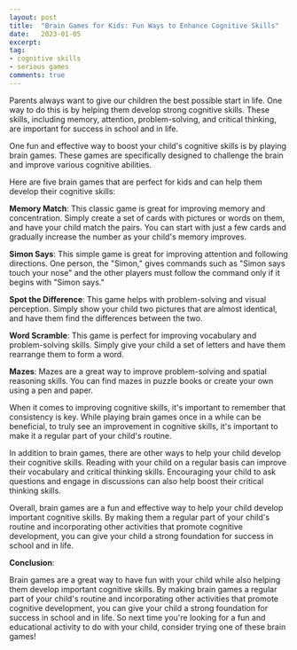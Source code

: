 ```yaml
---
layout: post
title:  "Brain Games for Kids: Fun Ways to Enhance Cognitive Skills"
date:   2023-01-05
excerpt:
tag:
- cognitive skills 
- serious games
comments: true
---
```


Parents always want to give our children the best possible start in life. One way to do this is by helping them develop strong cognitive skills. These skills, including memory, attention, problem-solving, and critical thinking, are important for success in school and in life.

One fun and effective way to boost your child's cognitive skills is by playing brain games. These games are specifically designed to challenge the brain and improve various cognitive abilities.

Here are five brain games that are perfect for kids and can help them develop their cognitive skills:

**Memory Match**: This classic game is great for improving memory and concentration. Simply create a set of cards with pictures or words on them, and have your child match the pairs. You can start with just a few cards and gradually increase the number as your child's memory improves.

**Simon Says**: This simple game is great for improving attention and following directions. One person, the "Simon," gives commands such as "Simon says touch your nose" and the other players must follow the command only if it begins with "Simon says."

**Spot the Difference**: This game helps with problem-solving and visual perception. Simply show your child two pictures that are almost identical, and have them find the differences between the two.

**Word Scramble**: This game is perfect for improving vocabulary and problem-solving skills. Simply give your child a set of letters and have them rearrange them to form a word.

**Mazes**: Mazes are a great way to improve problem-solving and spatial reasoning skills. You can find mazes in puzzle books or create your own using a pen and paper.

When it comes to improving cognitive skills, it's important to remember that consistency is key. While playing brain games once in a while can be beneficial, to truly see an improvement in cognitive skills, it's important to make it a regular part of your child's routine.

In addition to brain games, there are other ways to help your child develop their cognitive skills. Reading with your child on a regular basis can improve their vocabulary and critical thinking skills. Encouraging your child to ask questions and engage in discussions can also help boost their critical thinking skills.

Overall, brain games are a fun and effective way to help your child develop important cognitive skills. By making them a regular part of your child's routine and incorporating other activities that promote cognitive development, you can give your child a strong foundation for success in school and in life.

**Conclusion**:

Brain games are a great way to have fun with your child while also helping them develop important cognitive skills. By making brain games a regular part of your child's routine and incorporating other activities that promote cognitive development, you can give your child a strong foundation for success in school and in life. So next time you're looking for a fun and educational activity to do with your child, consider trying one of these brain games!
